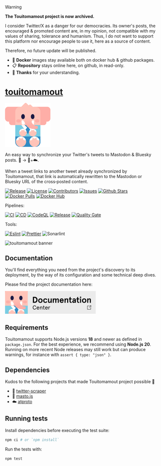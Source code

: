 > [!warning]
> 
> **The Touitomamout project is now archived.**
>
> I consider Twitter/X as a danger for our democracies. Its owner's posts, the encouraged & promoted content are, in my opinion, not compatible with my values of sharing, tolerance and humanism. Thus, I do not want to support this platform nor encourage people to use it, here as a source of content.
>
> Therefore, no future update will be published.
>
> - 🐳 **Docker** images stay available both on docker hub & github packages.
> - 📋 **Repository** stays online here, on github, in read-only.
> - 🤝 **Thanks** for your understanding.

# [touitomamout](https://github.com/louisgrasset/touitomamout)
[<img src="https://github.com/louisgrasset/touitomamout/raw/main/.github/docs/touitomamout.svg"  width="150px"/>](https://louisgrasset.github.io/touitomamout/docs/discover)

An easy way to synchronize your Twitter's tweets to Mastodon & Bluesky posts. 🦤 → 🦣+☁️.

When a tweet links to another tweet already synchronized by Touitomamout, that link is automatically rewritten to the Mastodon or Bluesky URL of the cross‑posted content.

[![Release](https://img.shields.io/github/package-json/v/louisgrasset/touitomamout/main?label=release&color=#4c1)](https://github.com/louisgrasset/touitomamout/releases)
[![License](https://img.shields.io/github/license/louisgrasset/touitomamout?color=#4c1)](https://github.com/louisgrasset/touitomamout/blob/main/LICENSE)
[![Contributors](https://img.shields.io/github/contributors/louisgrasset/touitomamout)](https://github.com/louisgrasset/touitomamout/graphs/contributors)
[![Issues](https://img.shields.io/github/issues/louisgrasset/touitomamout)](https://github.com/louisgrasset/touitomamout/issues)
[![Github Stars](https://img.shields.io/github/stars/louisgrasset/touitomamout?color=ffe34e)](https://github.com/louisgrasset/touitomamout)
[![Docker Pulls](https://img.shields.io/docker/pulls/louisgrasset/touitomamout?color=086dd7)](https://hub.docker.com/r/louisgrasset/touitomamout)
[![Docker Hub](https://img.shields.io/static/v1.svg?color=086dd7&labelColor=555555&logoColor=ffffff&label=&message=docker%20hub&logo=Docker)](https://hub.docker.com/r/louisgrasset/touitomamout)

Pipelines:

[![CI](https://img.shields.io/github/actions/workflow/status/louisgrasset/touitomamout/ci.yml?label=ci)](https://github.com/louisgrasset/touitomamout/actions/workflows/ci.yml)
[![CD](https://img.shields.io/github/actions/workflow/status/louisgrasset/touitomamout/cd.yml?label=cd)](https://github.com/louisgrasset/touitomamout/actions/workflows/cd.yml)
[![CodeQL](https://img.shields.io/github/actions/workflow/status/louisgrasset/touitomamout/codeql.yml?label=codeql)](https://github.com/louisgrasset/touitomamout/actions/workflows/codeql.yml)
[![Release](https://img.shields.io/github/actions/workflow/status/louisgrasset/touitomamout/release.yml?label=release)](https://github.com/louisgrasset/touitomamout/actions/workflows/release.yml)
[![Quality Gate](https://sonarcloud.io/api/project_badges/measure?project=louisgrasset_touitomamout&metric=alert_status)](https://sonarcloud.io/summary/new_code?id=louisgrasset_touitomamout)

Tools:

[![Eslint](https://img.shields.io/badge/eslint-3A33D1?logo=eslint&logoColor=white)](https://github.com/eslint/eslint)
[![Prettier](https://img.shields.io/badge/prettier-1A2C34?logo=prettier&logoColor=white)](https://github.com/prettier/prettier)
![Sonarlint](https://img.shields.io/badge/sonarlint-CB2029?logo=sonarlint&logoColor=white)

![touitomamout banner](./.github/docs/touitomamout-banner.jpg)

## Documentation
You'll find everything you need from the project's discovery to its deployment, by the way of its configuration and some technical deep dives.

Please find the project documentation here:

[<img src="https://github.com/louisgrasset/touitomamout/raw/main/.github/docs/documentation-center.svg"  width="300px"/>](https://louisgrasset.github.io/touitomamout/docs/discover)

## Requirements
Touitomamout supports Node.js versions **18** and newer as defined in `package.json`.
For the best experience, we recommend using **Node.js 20**.
Running on more recent Node releases may still work but can produce warnings,
for instance with `assert { type: "json" }`.

## Dependencies
Kudos to the following projects that made Touitomamout project possible 🙏
- 🦤 [twitter-scraper](https://github.com/the-convocation/twitter-scraper)
- 🦣 [masto.js](https://github.com/neet/masto.js)
- ☁️ [atproto](https://github.com/bluesky-social/atproto)

## Running tests
Install dependencies before executing the test suite:

```bash
npm ci # or `npm install`
```

Run the tests with:

```bash
npm test
```


